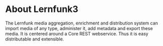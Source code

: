 About Lernfunk3
===============

The Lernfunk media aggregation, enrichment and distribution system can import
media of any type, administer it, add metadata and export these media. It is
centered around a Core REST webservice. Thus it is easy distributable and
extensible.
